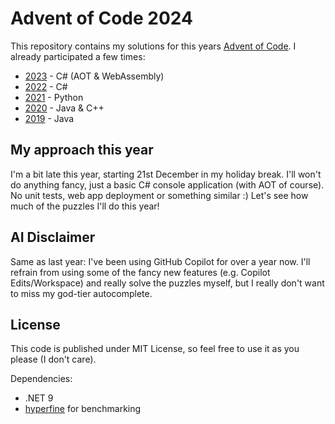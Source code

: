 # Advent of Code 2024

This repository contains my solutions for this years [Advent of Code](https://adventofcode.com/2024). I already participated a few times:

- [2023](https://github.com/niklas2810/aoc-2023) - C# (AOT & WebAssembly)
- [2022](https://github.com/niklas2810/aoc-2022) - C#
- [2021](https://github.com/niklas2810/aoc-2021) - Python
- [2020](https://github.com/niklas2810/aoc-2020) - Java & C++
- [2019](https://github.com/niklas2810/aoc-2019) - Java

## My approach this year

I'm a bit late this year, starting 21st December in my holiday break. I'll won't do anything fancy, just a basic C# console application (with AOT of course). No unit tests, web app deployment or something similar :) Let's see how much of the puzzles I'll do this year!

## AI Disclaimer

Same as last year: I've been using GitHub Copilot for over a year now. I'll refrain from using some of the fancy new features (e.g. Copilot Edits/Workspace) and really solve the puzzles myself, but I really don't want to miss my god-tier autocomplete.

## License

This code is published under MIT License, so feel free to use it as you please (I don't care).

Dependencies:

- .NET 9
- [hyperfine](https://github.com/sharkdp/hyperfine) for benchmarking